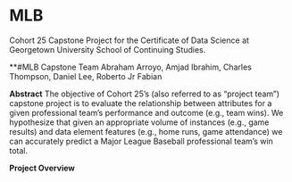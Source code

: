 # MLB
 Cohort 25 Capstone Project for the Certificate of Data Science at Georgetown University School of Continuing Studies.

**#MLB Capstone Team
Abraham Arroyo, Amjad Ibrahim, Charles Thompson, Daniel Lee, Roberto Jr Fabian

**Abstract**
The objective of Cohort 25’s (also referred to as “project team”) capstone project is to evaluate the relationship between attributes for a given professional team’s performance and outcome (e.g., team wins).  We hypothesize that given an appropriate volume of instances (e.g., game results) and data element features (e.g., home runs, game attendance) we can accurately predict a Major League Baseball professional team’s win total.

**Project Overview**
